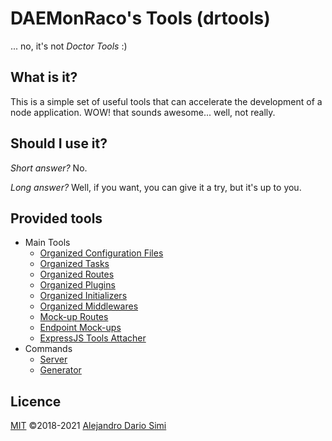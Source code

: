 <!-- version-check:0.15.4 -->
<!-- version-warning -->
<!-- /version-warning -->

# DAEMonRaco's Tools (drtools)
... no, it's not _Doctor Tools_ :)

## What is it?
This is a simple set of useful tools that can accelerate the development of a node
application.
WOW! that sounds awesome... well, not really.

## Should I use it?
_Short answer?_ No.

_Long answer?_ Well, if you want, you can give it a try, but it's up to you.

## Provided tools
* Main Tools
    * [Organized Configuration Files](configs.md)
    * [Organized Tasks](tasks.md)
    * [Organized Routes](routes.md)
    * [Organized Plugins](plugins.md)
    * [Organized Initializers](loaders.md)
    * [Organized Middlewares](middlewares.md)
    * [Mock-up Routes](mock-routes.md)
    * [Endpoint Mock-ups](endpoints.md)
    * [ExpressJS Tools Attacher](express.md)
* Commands
    * [Server](server.md)
    * [Generator](generator.md)

## Licence
[MIT](https://opensource.org/licenses/MIT) &copy;2018-2021
[Alejandro Dario Simi](http://daemonraco.com)
